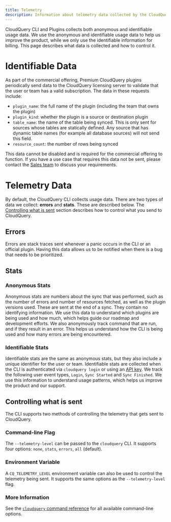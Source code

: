 ```yaml
---
title: Telemetry
description: Information about telemetry data collected by the CloudQuery CLI.
---
```


CloudQuery CLI and Plugins collects both anonymous and identifiable usage data. We use the anonymous and identifiable usage data to help us improve the product, while we only use the identifiable information for billing. This page describes what data is collected and how to control it.

# Identifiable Data

As part of the commercial offering, Premium CloudQuery plugins periodically send data to the CloudQuery licensing server to validate that the user or team has a valid subscription. The data in these requests include:
- `plugin_name`: the full name of the plugin (including the team that owns the plugin)
- `plugin_kind`: whether the plugin is a source or destination plugin
- `table_name`: the name of the table being synced. This is only sent for sources whose tables are statically defined. Any source that has dynamic table names (for example all database sources) will not send this field.
- `resource_count`: the number of rows being synced

This data cannot be disabled and is required for the commercial offering to function. If you have a use case that requires this data not be sent, please contact the [Sales team](https://cloudquery.typeform.com/to/UrgOydHV?typeform-source=www.cloudquery.io) to discuss your requirements.

# Telemetry Data

By default, the CloudQuery CLI collects usage data. There are two types of data we collect: **errors** and **stats**. These are described below. The [Controlling what is sent](#controlling-what-is-sent) section describes how to control what you send to CloudQuery. 
 
## Errors

Errors are stack traces sent whenever a panic occurs in the CLI or an official plugin. Having this data allows us to be notified when there is a bug that needs to be prioritized.    
 
## Stats

### Anonymous Stats

Anonymous stats are numbers about the sync that was performed, such as the number of errors and number of resources fetched, as well as the plugin versions used. These are sent at the end of a sync. They contain no identifying information. We use this data to understand which plugins are being used and how much, which helps guide our roadmap and development efforts.
We also anonymously track command that are run, and if they result in an error. This helps us understand how the CLI is being used and how many errors are being encountered.

### Identifiable Stats

Identifiable stats are the same as anonymous stats, but they also include a unique identifier for the user or team.
Identifiable stats are collected when the CLI is authenticated via `cloudquery login` or using an [API key](/docs/deployment/generate-api-key).
We track the following user event types, `Login`, `Sync Started` and `Sync Finished`.
We use this information to understand usage patterns, which helps us improve the product and our support.

## Controlling what is sent

The CLI supports two methods of controlling the telemetry that gets sent to CloudQuery.

### Command-line Flag

The `--telemetry-level` can be passed to the `cloudquery` CLI. It supports four options: `none`, `stats`, `errors`, `all` (default).

### Environment Variable

A `CQ_TELEMETRY_LEVEL` environment variable can also be used to control the telemetry being sent. It supports the same options as the `--telemetry-level` flag.

### More Information

See the [`cloudquery` command reference](reference/cli/cloudquery) for all available command-line options.

